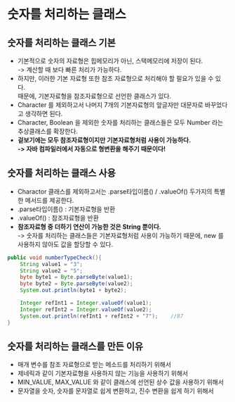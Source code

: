 # 숫자를 처리하는 클래스

## 숫자를 처리하는 클래스 기본

* 기본적으로 숫자의 자료형은 힙메모리가 아닌, 스택메모리에 저장이 된다.\
  \-> 계산할 때 보다 빠른 처리가 가능하다.
* 하지만, 이러한 기본 자료형 또한 참조 자료형으로 처리해야 할 필요가 있을 수 있다.\
  때문에, 기본자료형을 참조자료형으로 선언한 클래스가 있다.
* Character 를 제외하고서 나머지 7개의 기본자료형의 앞글자만 대문자로 바꾸었다고 생각하면 된다.
* Character, Boolean 을 제외한 숫자를 처리하는 클래스들은 모두 Number 라는 추상클래스를 확장한다.
* **겉보기에는 모두 참조자료형이지만 기본자료형처럼 사용이 가능하다.**\
  **-> 자바 컴파일러에서 자동으로 형변환을 해주기 때문이다!**

## 숫자를 처리하는 클래스 사용

* Charactor 클래스를 제외하고서는 .parse타입이름() / .valueOf() 두가지의 특별한 메서드를 제공한다.
* .parse타입이름() : 기본자료형을 반환
* .valueOf() : 참조자료형을 반환
* **참조자료형 중 더하기 연산이 가능한 것은 String 뿐이다.**\
  \-> 숫자를 처리하는 클래스들은 기본자료형처럼 사용이 가능하기 때문에, new 를 사용하지 않아도 값을 할당할 수 있다.

```java
public void numberTypeCheck(){
    String value1 = "3";
    String value2 = "5";
    byte byte1 = Byte.parseByte(value1);
    byte byte2 = Byte.parseByte(value2);
    System.out.println(byte1 + byte2);

    Integer refInt1 = Integer.valueOf(value1);
    Integer refInt2 = Integer.valueOf(value2);
    System.out.println(refInt1 + refInt2 + "7");    //87
}
```

## 숫자를 처리하는 클래스를 만든 이유

* 매개 변수를 참조 자료형으로 받는 메소드를 처리하기 위해서
* 제네릭과 같이 기본자료형을 사용하지 않는 기능을 사용하기 위해서
* MIN\_VALUE, MAX\_VALUE 와 같이 클래스에 선언된 상수 값을 사용하기 위해서
* 문자열을 숫자, 숫자를 문자열로 쉽게 변환하고, 진수 변환을 쉽게 하기 위해서
